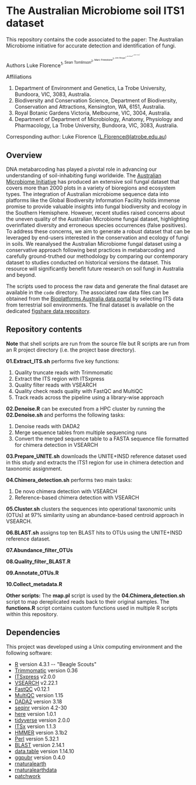 # The Australian Microbiome soil ITS1 dataset

This repository contains the code associated to the paper: The Australian Microbiome initiative for accurate detection and identification of fungi.

Authors
Luke Florence<sup>1<sup>, Sean Tomlinson<sup>2<sup>, Marc Freestone<sup>3<sup>, John Morgan<sup>1<sup>, Jen Wood<sup>4<sup>, Camille Truong<sup>3<sup>

Affiliations
1. Department of Environment and Genetics, La Trobe University, Bundoora, VIC, 3083, Australia.
2. Biodiversity and Conservation Science, Department of Biodiversity, Conservation and Attractions, Kensington, WA, 6151, Australia.
3. Royal Botanic Gardens Victoria, Melbourne, VIC, 3004, Australia.
4. Department of Department of Microbiology, Anatomy, Physiology and Pharmacology, La Trobe University, Bundoora, VIC, 3083, Australia.

Corresponding author: Luke Florence (L.Florence@latrobe.edu.au)

## Overview

DNA metabarcoding has played a pivotal role in advancing our understanding of soil-inhabiting fungi worldwide. The [Australian Microbiome Initiative](https://www.australianmicrobiome.com/) has produced an extensive soil fungal dataset that covers more than 2000 plots in a variety of bioregions and ecosystem types. The integration of Australian microbiome sequence data into platforms like the Global Biodiversity Information Facility holds immense promise to provide valuable insights into fungal biodiversity and ecology in the Southern Hemisphere. However, recent studies raised concerns about the uneven quality of the Australian Microbiome fungal dataset, highlighting overinflated diversity and erroneous species occurrences (false positives). To address these concerns, we aim to generate a robust dataset that can be leveraged by end-users interested in the conservation and ecology of fungi in soils. We reanalysed the Australian Microbiome fungal dataset using a conservative approach following best practices in metabarcoding and carefully ground-truthed our methodology by comparing our contemporary dataset to studies conducted on historical versions the dataset. This resource will significantly benefit future research on soil fungi in Australia and beyond.

The scripts used to process the raw data and generate the final dataset are available in the `code` directory. The associated raw data files can be obtained from the [Bioplatforms Australia data portal](https://data.bioplatforms.com/organization/australian-microbiome) by selecting ITS data from terrestrial soil environments. The final dataset is available on the dedicated [figshare data repository]().

## Repository contents

**Note** that shell scripts are run from the source file but R scripts are run from an R project directory (i.e. the project base directory).

**01.Extract_ITS.sh** performs five key functions:
1. Quality truncate reads with Trimmomatic
2. Extract the ITS region with ITSxpress
3. Quality filter reads with VSEARCH
4. Quality check reads quality with FastQC and MultiQC
5. Track reads across the pipeline using a library-wise approach

**02.Denoise.R** can be executed from a HPC cluster by running the **02.Denoise.sh** and performs the following tasks:
1. Denoise reads with DADA2
2. Merge sequence tables from multiple sequencing runs
3. Convert the merged sequence table to a FASTA sequence file formatted for chimera detection in VSEARCH

**03.Prepare_UNITE.sh** downloads the UNITE+INSD reference dataset used in this study and extracts the ITS1 region for use in chimera detection and taxonomic assignment.

**04.Chimera_detection.sh** performs two main tasks:
1. De novo chimera detection with VSEARCH
2. Reference-based chimera detection with VSEARCH

**05.Cluster.sh** clusters the sequences into operational taxonomic units (OTUs) at 97% similarity using an abundance-based centroid approach in VSEARCH.

**06.BLAST.sh** assigns top ten BLAST hits to OTUs using the UNITE+INSD reference dataset.

**07.Abundance_filter_OTUs**

**08.Quality_filter_BLAST.R**

**09.Annotate_OTUs.R**

**10.Collect_metadata.R**

**Other scripts:**
The **map.pl** script is used by the **04.Chimera_detection.sh** script to map dereplicated reads back to their original samples. The **functions.R** script contains custom functions used in multiple R scripts within this repository.

## Dependencies

This project was developed using a Unix computing environment and the following software:

* [R](https://cran.r-project.org/) version 4.3.1 -- "Beagle Scouts"
* [Trimmomatic](http://www.usadellab.org/cms/?page=trimmomatic) version 0.36
* [ITSxpress](https://github.com/USDA-ARS-GBRU/itsxpress) v2.0.0
* [VSEARCH](https://github.com/torognes/vsearch) v2.22.1
* [FastQC](https://www.bioinformatics.babraham.ac.uk/projects/fastqc/) v0.12.1
* [MultiQC](https://multiqc.info/) version 1.15
* [DADA2](https://benjjneb.github.io/dada2/) version 3.18
* [seqinr](https://github.com/lbbe-software/seqinr) version 4.2-30
* [here](https://here.r-lib.org/) version 1.0.1
* [tidyverse](https://www.tidyverse.org/) version 2.0.0
* [ITSx](https://microbiology.se/software/itsx/) version 1.1.3
* [HMMER](http://hmmer.org/) version 3.1b2 
* [Perl](https://www.perl.org/get.html) version 5.32.1
* [BLAST](https://blast.ncbi.nlm.nih.gov/Blast.cgi) version 2.14.1
* [data.table](https://github.com/Rdatatable/data.table) version 1.14.10
* [ggpubr](https://github.com/kassambara/ggpubr) version 0.4.0
* [rnaturalearth]()
* [rnaturalearthdata]()
* [patchwork]()
